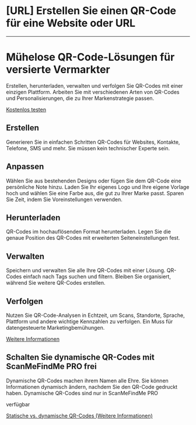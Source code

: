 <h1>[URL] Erstellen Sie einen QR-Code für eine Website oder URL</h1>

----------

<h1>Mühelose QR-Code-Lösungen für versierte Vermarkter</h1>

<p>Erstellen, herunterladen, verwalten und verfolgen Sie QR-Codes mit einer einzigen Plattform. Arbeiten Sie mit verschiedenen Arten von QR-Codes und Personalisierungen, die zu Ihrer Markenstrategie passen.</p>

<p><a href="#pro">Kostenlos testen</a></p>

<h2>Erstellen</h2>

<p>Generieren Sie in einfachen Schritten QR-Codes für Websites, Kontakte, Telefone, SMS und mehr. Sie müssen kein technischer Experte sein.</p>

<h2>Anpassen</h2>

<p>Wählen Sie aus bestehenden Designs oder fügen Sie dem QR-Code eine persönliche Note hinzu. Laden Sie Ihr eigenes Logo und Ihre eigene Vorlage hoch und wählen Sie eine Farbe aus, die gut zu Ihrer Marke passt. Sparen Sie Zeit, indem Sie Voreinstellungen verwenden.</p>

<h2>Herunterladen</h2>

<p>QR-Codes im hochauflösenden Format herunterladen. Legen Sie die genaue Position des QR-Codes mit erweiterten Seiteneinstellungen fest.</p>

<h2>Verwalten</h2>

<p>Speichern und verwalten Sie alle Ihre QR-Codes mit einer Lösung. QR-Codes einfach nach Tags suchen und filtern. Bleiben Sie organisiert, während Sie weitere QR-Codes erstellen.</p>

<h2>Verfolgen</h2>

<p>Nutzen Sie QR-Code-Analysen in Echtzeit, um Scans, Standorte, Sprache, Plattform und andere wichtige Kennzahlen zu verfolgen. Ein Muss für datengesteuerte Marketingbemühungen.</p>

<p><a href="#article:about_statistics">Weitere Informationen</a></p>

<h2>Schalten Sie dynamische QR-Codes mit ScanMeFindMe PRO frei</h2>

<p>Dynamische QR-Codes machen ihrem Namen alle Ehre. Sie können Informationen dynamisch ändern, nachdem Sie den QR-Code gedruckt haben. Dynamische QR-Codes sind nur in ScanMeFindMe PRO</p> verfügbar

<p><a href="#article:about_static">Statische vs. dynamische QR-Codes (Weitere Informationen)</a></p>
